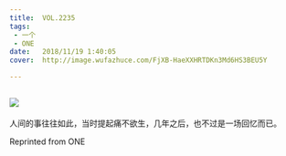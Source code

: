 ```yaml
---
title:	VOL.2235
tags:
 - 一个
 - ONE
date:	2018/11/19 1:40:05
cover:	http://image.wufazhuce.com/FjXB-HaeXXHRTDKn3Md6HS3BEU5Y

---
```

![](http://image.wufazhuce.com/FjXB-HaeXXHRTDKn3Md6HS3BEU5Y)
---

人间的事往往如此，当时提起痛不欲生，几年之后，也不过是一场回忆而已。
 
Reprinted from ONE
